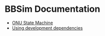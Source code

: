 # BBSim Documentation

- [ONU State Machine](./onu-state-machine.md)
- [Using development dependencies](./development-dependencies.md)